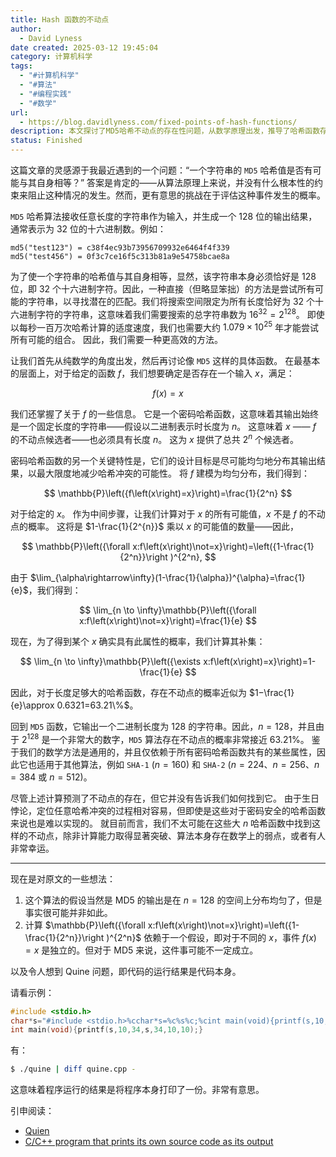 ```yaml
---
title: Hash 函数的不动点
author:
  - David Lyness
date created: 2025-03-12 19:45:04
category: 计算机科学
tags:
  - "#计算机科学"
  - "#算法"
  - "#编程实践"
  - "#数学"
url:
  - https://blog.davidlyness.com/fixed-points-of-hash-functions/
description: 本文探讨了MD5哈希不动点的存在性问题，从数学原理出发，推导了哈希函数存在不动点的概率。同时，分析了MD5算法的特性，并讨论了实际寻找不动点的难度。最后，引申到Quine程序的概念，展示了代码自复制的有趣现象。
status: Finished
---
```


这篇文章的灵感源于我最近遇到的一个问题：“一个字符串的 `MD5` 哈希值是否有可能与其自身相等？” 答案是肯定的——从算法原理上来说，并没有什么根本性的约束来阻止这种情况的发生。然而，更有意思的挑战在于评估这种事件发生的概率。

`MD5` 哈希算法接收任意长度的字符串作为输入，并生成一个 128 位的输出结果，通常表示为 32 位的十六进制数。例如：

```
md5("test123") = c38f4ec93b73956709932e6464f4f339
md5("test456") = 0f3c7ce16f5c313b81a9e54758bcae8a
```

为了使一个字符串的哈希值与其自身相等，显然，该字符串本身必须恰好是 128 位，即 32 个十六进制字符。因此，一种直接（但略显笨拙）的方法是尝试所有可能的字符串，以寻找潜在的匹配。我们将搜索空间限定为所有长度恰好为 32 个十六进制字符的字符串，这意味着我们需要搜索的总字符串数为 $16^{32} = 2^{128}$。 即使以每秒一百万次哈希计算的适度速度，我们也需要大约 $1.079 \times 10^{25}$ 年才能尝试所有可能的组合。 因此，我们需要一种更高效的方法。

让我们首先从纯数学的角度出发，然后再讨论像 `MD5` 这样的具体函数。 在最基本的层面上，对于给定的函数 $f$，我们想要确定是否存在一个输入 $x$，满足：

$$
f(x) = x
$$

我们还掌握了关于 $f$ 的一些信息。 它是一个密码哈希函数，这意味着其输出始终是一个固定长度的字符串——假设以二进制表示时长度为 $n$。 这意味着 $x$ —— $f$ 的不动点候选者——也必须具有长度 $n$。 这为 $x$ 提供了总共 $2^n$ 个候选者。

密码哈希函数的另一个关键特性是，它们的设计目标是尽可能均匀地分布其输出结果，以最大限度地减少哈希冲突的可能性。 将 $f$ 建模为均匀分布，我们得到：

$$
\mathbb{P}\left({f\left(x\right)=x}\right)=\frac{1}{2^n}
$$

对于给定的 $x$。 作为中间步骤，让我们计算对于 $x$ 的所有可能值，$x$ 不是 $f$ 的不动点的概率。 这将是 $1-\frac{1}{2^{n}}$ 乘以 $x$ 的可能值的数量——因此，

$$
\mathbb{P}\left({\forall x:f\left(x\right)\not=x}\right)=\left({1-\frac{1}{2^n}}\right )^{2^n},
$$

由于 $\lim_{\alpha\rightarrow\infty}(1-\frac{1}{\alpha})^{\alpha}=\frac{1}{e}$，我们得到：

$$
\lim_{n \to \infty}\mathbb{P}\left({\forall x:f\left(x\right)\not=x}\right)=\frac{1}{e}
$$

现在，为了得到某个 $x$ 确实具有此属性的概率，我们计算其补集：

$$
\lim_{n \to \infty}\mathbb{P}\left({\exists x:f\left(x\right)=x}\right)=1-\frac{1}{e}
$$

因此，对于长度足够大的哈希函数，存在不动点的概率近似为 $1−\frac{1}{e}\approx 0.6321=63.21\%$。

回到 `MD5` 函数，它输出一个二进制长度为 128 的字符串。因此，$n=128$，并且由于 $2^{128}$ 是一个非常大的数字，`MD5` 算法存在不动点的概率非常接近 63.21%。 鉴于我们的数学方法是通用的，并且仅依赖于所有密码哈希函数共有的某些属性，因此它也适用于其他算法，例如 `SHA-1` ($n=160$) 和 `SHA-2` ($n=224$、$n=256$、$n=384$ 或 $n=512$)。

尽管上述计算预测了不动点的存在，但它并没有告诉我们如何找到它。 由于生日悖论，定位任意哈希冲突的过程相对容易，但即使是这些对于密码安全的哈希函数来说也是难以实现的。 就目前而言，我们不太可能在这些大 $n$ 哈希函数中找到这样的不动点，除非计算能力取得显著突破、算法本身存在数学上的弱点，或者有人非常幸运。

---

现在是对原文的一些想法：

1. 这个算法的假设当然是 MD5 的输出是在 $n=128$ 的空间上分布均匀了，但是事实很可能并非如此。
2. 计算 $\mathbb{P}\left({\forall x:f\left(x\right)\not=x}\right)=\left({1-\frac{1}{2^n}}\right )^{2^n}$ 依赖于一个假设，即对于不同的 $x$，事件 $f(x) = x$ 是独立的。但对于 MD5 来说，这件事可能不一定成立。

以及令人想到 Quine 问题，即代码的运行结果是代码本身。

请看示例：

```cpp
#include <stdio.h>
char*s="#include <stdio.h>%cchar*s=%c%s%c;%cint main(void){printf(s,10,34,s,34,10,10);}%c";
int main(void){printf(s,10,34,s,34,10,10);}
```

有：

```sh
$ ./quine | diff quine.cpp -

```

这意味着程序运行的结果是将程序本身打印了一份。非常有意思。

引申阅读：

- [Quien](https://en.wikipedia.org/wiki/Quine_(computing)#Examples)
- [C/C++ program that prints its own source code as its output](https://stackoverflow.com/questions/10238670/c-c-program-that-prints-its-own-source-code-as-its-output)
